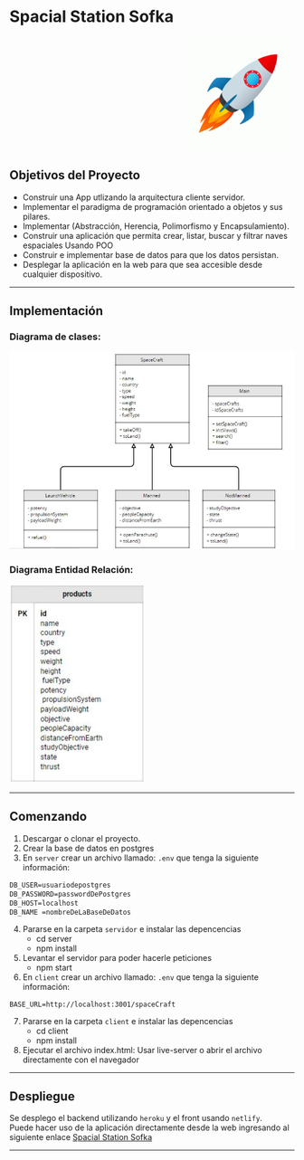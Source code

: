 # Spacial Station Sofka

<p align="right">
  <img height="200" src="./craft.gif" />
</p>


## Objetivos del Proyecto

- Construir una App utlizando la arquitectura cliente servidor.
- Implementar el paradigma de programación orientado a objetos y sus pilares.
- Implementar (Abstracción, Herencia, Polimorfismo y Encapsulamiento).
- Construir una aplicación que permita crear, listar, buscar y filtrar naves espaciales Usando POO
- Construir e implementar base de datos para que los datos persistan.
- Desplegar la aplicación en la web para que sea accesible desde cualquier dispositivo.
***

## Implementación
### Diagrama de clases:

<p align="left">
  <img height="350" src="./clases.JPG" />
</p>

### Diagrama Entidad Relación:

<p align="left">
  <img height="350" src="./modelo.JPG" />
</p>

***

## Comenzando

 1. Descargar o clonar el proyecto.
 2. Crear la base de datos en postgres
 3. En `server` crear un archivo llamado: `.env` que tenga la siguiente información:
 ```
 DB_USER=usuariodepostgres
 DB_PASSWORD=passwordDePostgres
 DB_HOST=localhost
 DB_NAME =nombreDeLaBaseDeDatos
 ```
 4. Pararse en la carpeta `servidor` e instalar las depencencias
    - cd server
    - npm install
 5. Levantar el servidor para poder hacerle peticiones
    - npm start
 6. En `client` crear un archivo llamado: `.env` que tenga la siguiente información:
  ```
  BASE_URL=http://localhost:3001/spaceCraft 
  ```
 7. Pararse en la carpeta `client` e instalar las depencencias
    - cd client
    - npm install
 8. Ejecutar el archivo index.html: Usar live-server o abrir el archivo directamente con el navegador

 ***

## Despliegue

Se desplego el backend utilizando `heroku` y el front usando `netlify`.<br>
Puede hacer uso de la aplicación directamente desde la web ingresando al siguiente enlace [Spacial Station Sofka](https://62b81b368a18c31bcbbbe167--papaya-marshmallow-03fd36.netlify.app/)

***
